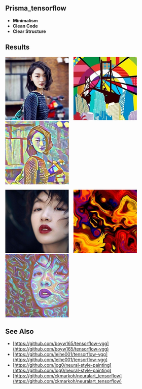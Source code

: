 ## Prisma_tensorflow
 - __Minimalism__
 - __Clean Code__
 - __Clear Structure__

## Results
<img src="examples/content.jpg" width="200px" height="200px" /> &#8194; <img src="examples/style.jpg" width="200px" height="200px" /> &#8194; <img src="examples/pic100.jpg" width="200px" height="200px" />

<img src="examples/content_2.jpg" width="200px" height="200px" /> &#8194; <img src="examples/style_2.jpg" width="200px" height="200px" /> &#8194; <img src="examples/pic100_2.jpg" width="200px" height="200px" />

## See Also
 - [https://github.com/boyw165/tensorflow-vgg](https://github.com/boyw165/tensorflow-vgg)
 - [https://github.com/leihe001/tensorflow-vgg](https://github.com/leihe001/tensorflow-vgg)
 - [https://github.com/log0/neural-style-painting](https://github.com/log0/neural-style-painting)
 - [https://github.com/ckmarkoh/neuralart_tensorflow](https://github.com/ckmarkoh/neuralart_tensorflow)
